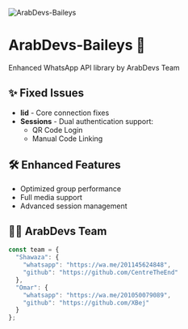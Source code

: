 ![ArabDevs-Baileys](https://stitch-api.vercel.app/api/v3/upload/view/image8iev6.jpg)

# ArabDevs-Baileys 🚀

Enhanced WhatsApp API library by ArabDevs Team

## ✨ Fixed Issues
- **lid** - Core connection fixes
- **Sessions** - Dual authentication support:
  - QR Code Login
  - Manual Code Linking

## 🛠️ Enhanced Features
- Optimized group performance
- Full media support
- Advanced session management

## 👨‍💻 ArabDevs Team
```JavaScript
const team = {
  "Shawaza": {
    "whatsapp": "https://wa.me/201145624848",
    "github": "https://github.com/CentreTheEnd"
  },
  "Omar": {
    "whatsapp": "https://wa.me/201050079089",
    "github": "https://github.com/XBej"
  }
};
```
